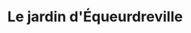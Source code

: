 ---
title: "Le jardin d'Équeurdreville"
url: /cherbourg-en-cotentin/le-jardin-dequeurdreville/
shop: Blumen
---